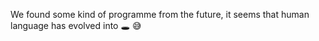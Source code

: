 We found some kind of programme from the 
 future, it seems that human language has 
 evolved into 🕳 😅
